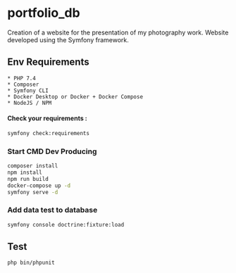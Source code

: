 # portfolio_db

Creation of a website for the presentation of my photography work.
Website developed using the Symfony framework.

## Env Requirements

    * PHP 7.4
    * Composer
    * Symfony CLI
    * Docker Desktop or Docker + Docker Compose
    * NodeJS / NPM

#### Check your requirements :

````bash
symfony check:requirements
````

### Start CMD Dev Producing

````bash
composer install
npm install
npm run build
docker-compose up -d
symfony serve -d
````

### Add data test to database

````bash
symfony console doctrine:fixture:load
````

## Test

````bash
php bin/phpunit
````